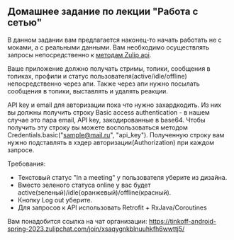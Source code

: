 ## Домашнее задание по лекции "Работа с сетью"

В данном задании вам предлагается наконец-то начать работать не с моками, а с реальными данными. Вам необходимо осуществлять запросы непосредственно к [методам Zulip api](https://zulip.com/api).

Ваше приложение должно получать стримы, топики, сообщения в топиках, профили и статус пользователя(active/idle/offline) непосредственно через апи.
Также через апи нужно посылать сообщения в топики, выставлять и удалять реакции.

API key и email для авторизации пока что нужно захардкодить.
Из них вы должны получить строку Basic access authentication - в нашем случае это пара email, API key, закодированные в base64.
Чтобы получить эту строку вы можете воспользоваться методом Credentials.basic("sample@mail.ru", "api_key").
Полученную строку вам нужно подставлять в хэдер авторизации(Authorization) при каждом запросе.

Требования:
- Текстовый статус "In a meeting" у пользователя уберите из дизайна.
- Вместо зеленого статуса online у вас будет active(зеленый)/idle(оранжевый)/offline(красный).
- Кнопку Log out уберите.
- Для запросов к API использовать Retrofit + RxJava/Coroutines 

Вам понадобится ссылка на чат организации: https://tinkoff-android-spring-2023.zulipchat.com/join/xsaqygnkblnuuhkfh6wwttj5/

